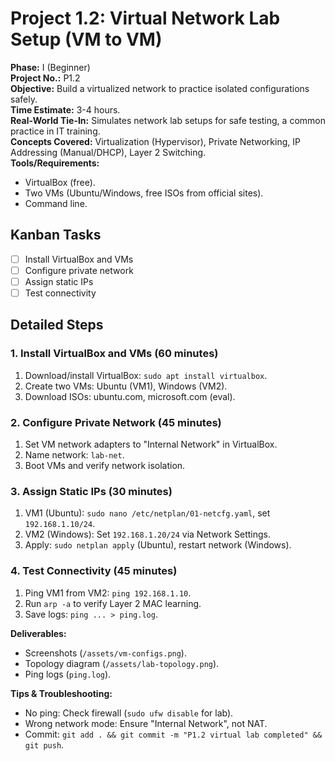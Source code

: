 # Project 1.2: Virtual Network Lab Setup (VM to VM)

**Phase:** I (Beginner)  
**Project No.:** P1.2  
**Objective:** Build a virtualized network to practice isolated configurations safely.  
**Time Estimate:** 3-4 hours.  
**Real-World Tie-In:** Simulates network lab setups for safe testing, a common practice in IT training.  
**Concepts Covered:** Virtualization (Hypervisor), Private Networking, IP Addressing (Manual/DHCP), Layer 2 Switching.  
**Tools/Requirements:** 
- VirtualBox (free).
- Two VMs (Ubuntu/Windows, free ISOs from official sites).
- Command line.

## Kanban Tasks
- [ ] Install VirtualBox and VMs
- [ ] Configure private network
- [ ] Assign static IPs
- [ ] Test connectivity

## Detailed Steps

### 1. Install VirtualBox and VMs (60 minutes)
1. Download/install VirtualBox: `sudo apt install virtualbox`.
2. Create two VMs: Ubuntu (VM1), Windows (VM2).
3. Download ISOs: ubuntu.com, microsoft.com (eval).

### 2. Configure Private Network (45 minutes)
1. Set VM network adapters to "Internal Network" in VirtualBox.
2. Name network: `lab-net`.
3. Boot VMs and verify network isolation.

### 3. Assign Static IPs (30 minutes)
1. VM1 (Ubuntu): `sudo nano /etc/netplan/01-netcfg.yaml`, set `192.168.1.10/24`.
2. VM2 (Windows): Set `192.168.1.20/24` via Network Settings.
3. Apply: `sudo netplan apply` (Ubuntu), restart network (Windows).

### 4. Test Connectivity (45 minutes)
1. Ping VM1 from VM2: `ping 192.168.1.10`.
2. Run `arp -a` to verify Layer 2 MAC learning.
3. Save logs: `ping ... > ping.log`.

**Deliverables:** 
- Screenshots (`/assets/vm-configs.png`).
- Topology diagram (`/assets/lab-topology.png`).
- Ping logs (`ping.log`).

**Tips & Troubleshooting:** 
- No ping: Check firewall (`sudo ufw disable` for lab).
- Wrong network mode: Ensure "Internal Network", not NAT.
- Commit: `git add . && git commit -m "P1.2 virtual lab completed" && git push`.